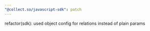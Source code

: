 ```yaml
---
"@collect.so/javascript-sdk": patch
---
```


refactor(sdk): used object config for relations instead of plain params
